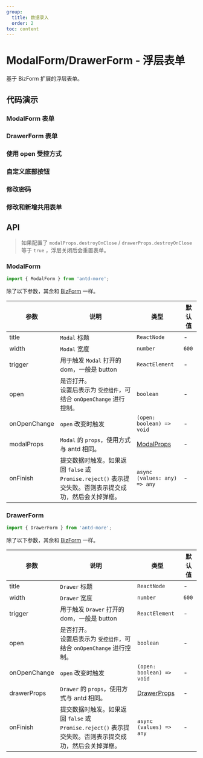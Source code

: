 ```yaml
---
group:
  title: 数据录入
  order: 2
toc: content
---
```


# ModalForm/DrawerForm - 浮层表单

基于 BizForm 扩展的浮层表单。

## 代码演示

### ModalForm 表单

<code src="../../src/biz-form/demos/modal-form-1.tsx"></code>

### DrawerForm 表单

<code src="../../src/biz-form/demos/drawer-form-1.tsx"></code>

### 使用 open 受控方式

<code src="../../src/biz-form/demos/modal-form-2.tsx"></code>

### 自定义底部按钮

<code src="../../src/biz-form/demos/modal-form-3.tsx"></code>

### 修改密码

<code src="../../src/biz-form/demos/modal-form-4.tsx"></code>

### 修改和新增共用表单

<code src="../../src/biz-form/demos/modal-form-5.tsx"></code>

## API

> 如果配置了 `modalProps.destroyOnClose` / `drawerProps.destroyOnClose` 等于 `true` ，浮层关闭后会重置表单。

### ModalForm

```typescript
import { ModalForm } from 'antd-more';
```

除了以下参数，其余和 [BizForm](/components/biz-form) 一样。

| 参数 | 说明 | 类型 | 默认值 |
| --- | --- | --- | --- |
| title | `Modal` 标题 | `ReactNode` | - |
| width | `Modal` 宽度 | `number` | `600` |
| trigger | 用于触发 `Modal` 打开的 dom，一般是 button | `ReactElement` | - |
| open | 是否打开。<br/>设置后表示为 `受控组件`，可结合 `onOpenChange` 进行控制。 | `boolean` | - |
| onOpenChange | `open` 改变时触发 | `(open: boolean) => void` | - |
| modalProps | `Modal` 的 `props`，使用方式与 antd 相同。 | [ModalProps](https://ant.design/components/modal-cn/#API) | - |
| onFinish | 提交数据时触发。如果返回 `false` 或 `Promise.reject()` 表示提交失败。否则表示提交成功，然后会关掉弹框。 | `async (values: any) => any` | - |

### DrawerForm

```typescript
import { DrawerForm } from 'antd-more';
```

除了以下参数，其余和 [BizForm](/components/biz-form) 一样。

| 参数 | 说明 | 类型 | 默认值 |
| --- | --- | --- | --- |
| title | `Drawer` 标题 | `ReactNode` | - |
| width | `Drawer` 宽度 | `number` | `600` |
| trigger | 用于触发 `Drawer` 打开的 dom，一般是 button | `ReactElement` | - |
| open | 是否打开。<br/>设置后表示为 `受控组件`，可结合 `onOpenChange` 进行控制。 | `boolean` | - |
| onOpenChange | `open` 改变时触发 | `(open: boolean) => void` | - |
| drawerProps | `Drawer` 的 `props`，使用方式与 antd 相同。 | [DrawerProps](https://ant.design/components/drawer-cn/#API) | - |
| onFinish | 提交数据时触发。如果返回 `false` 或 `Promise.reject()` 表示提交失败。否则表示提交成功，然后会关掉弹框。 | `async (values) => any` | - |
